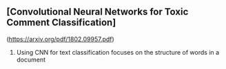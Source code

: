 ## [Convolutional Neural Networks for Toxic Comment Classification]
(https://arxiv.org/pdf/1802.09957.pdf) 

1. Using CNN for text classification focuses on the structure of words in a document
